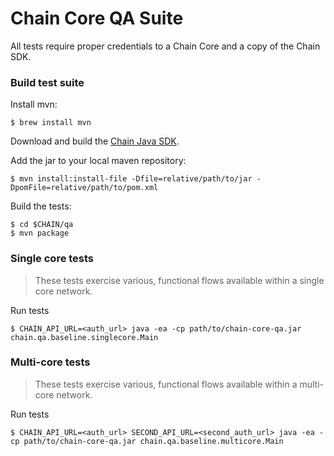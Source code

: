 # Chain Core QA Suite
All tests require proper credentials to a Chain Core and a copy of the Chain SDK.

### Build test suite

Install mvn:

    $ brew install mvn

Download and build the [Chain Java SDK](https://github.com/chain-engineering/chain-sdk-java).

Add the jar to your local maven repository:

    $ mvn install:install-file -Dfile=relative/path/to/jar -DpomFile=relative/path/to/pom.xml

Build the tests:

    $ cd $CHAIN/qa
    $ mvn package

### Single core tests
> These tests exercise various, functional flows available within a single core network.

Run tests

    $ CHAIN_API_URL=<auth_url> java -ea -cp path/to/chain-core-qa.jar chain.qa.baseline.singlecore.Main

### Multi-core tests
> These tests exercise various, functional flows available within a multi-core network.

Run tests

    $ CHAIN_API_URL=<auth_url> SECOND_API_URL=<second_auth_url> java -ea -cp path/to/chain-core-qa.jar chain.qa.baseline.multicore.Main
